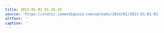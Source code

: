 ```yaml
---
title: 2013-01-01 01.26.45
source: 'https://static.jamesdigioia.com/uploads/2014/01/2013-01-01-01-26-45-scaled.jpg'
altText: ''
caption: ''
---
```


